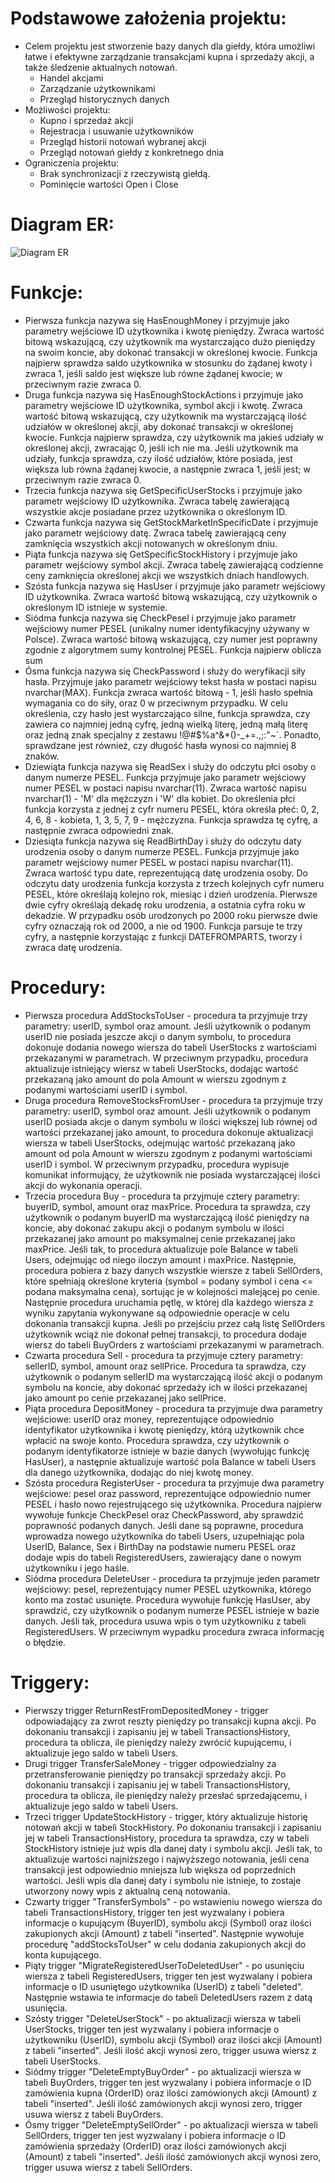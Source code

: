 # Podstawowe założenia projektu:
* Celem projektu jest stworzenie bazy danych dla giełdy, która umożliwi łatwe i efektywne zarządzanie transakcjami kupna i sprzedaży akcji, a także śledzenie aktualnych notowań.
  - Handel akcjami
  - Zarządzanie użytkownikami
  - Przegląd historycznych danych
* Możliwości projektu:
  - Kupno i sprzedaż akcji
  - Rejestracja i usuwanie użytkowników
  - Przegląd historii notowań wybranej akcji 
  - Przegląd notowań giełdy z konkretnego dnia
* Ograniczenia projektu:
  - Brak synchronizacji z rzeczywistą giełdą.
  - Pominięcie wartości Open i Close

# Diagram ER:
![Diagram ER](DiagramER.png)

# Funkcje:
* Pierwsza funkcja nazywa się HasEnoughMoney i przyjmuje jako parametry wejściowe ID użytkownika i kwotę pieniędzy. Zwraca wartość bitową wskazującą, czy użytkownik ma wystarczająco dużo pieniędzy na swoim koncie, aby dokonać transakcji w określonej kwocie. Funkcja najpierw sprawdza saldo użytkownika w stosunku do żądanej kwoty i zwraca 1, jeśli saldo jest większe lub równe żądanej kwocie; w przeciwnym razie zwraca 0.
* Druga funkcja nazywa się HasEnoughStockActions i przyjmuje jako parametry wejściowe ID użytkownika, symbol akcji i kwotę. Zwraca wartość bitową wskazującą, czy użytkownik ma wystarczającą ilość udziałów w określonej akcji, aby dokonać transakcji w określonej kwocie. Funkcja najpierw sprawdza, czy użytkownik ma jakieś udziały w określonej akcji, zwracając 0, jeśli ich nie ma. Jeśli użytkownik ma udziały, funkcja sprawdza, czy ilość udziałów, które posiada, jest większa lub równa żądanej kwocie, a następnie zwraca 1, jeśli jest; w przeciwnym razie zwraca 0.
* Trzecia funkcja nazywa się GetSpecificUserStocks i przyjmuje jako parametr wejściowy ID użytkownika. Zwraca tabelę zawierającą wszystkie akcje posiadane przez użytkownika o określonym ID.
* Czwarta funkcja nazywa się GetStockMarketInSpecificDate i przyjmuje jako parametr wejściowy datę. Zwraca tabelę zawierającą ceny zamknięcia wszystkich akcji notowanych w określonym dniu.
* Piąta funkcja nazywa się GetSpecificStockHistory i przyjmuje jako parametr wejściowy symbol akcji. Zwraca tabelę zawierającą codzienne ceny zamknięcia określonej akcji we wszystkich dniach handlowych.
* Szósta funkcja nazywa się HasUser i przyjmuje jako parametr wejściowy ID użytkownika. Zwraca wartość bitową wskazującą, czy użytkownik o określonym ID istnieje w systemie.
* Siódma funkcja nazywa się CheckPesel i przyjmuje jako parametr wejściowy numer PESEL (unikalny numer identyfikacyjny używany w Polsce). Zwraca wartość bitową wskazującą, czy numer jest poprawny zgodnie z algorytmem sumy kontrolnej PESEL. Funkcja najpierw oblicza sum
* Ósma funkcja nazywa się CheckPassword i służy do weryfikacji siły hasła. Przyjmuje jako parametr wejściowy tekst hasła w postaci napisu nvarchar(MAX). Funkcja zwraca wartość bitową - 1, jeśli hasło spełnia wymagania co do siły, oraz 0 w przeciwnym przypadku. W celu określenia, czy hasło jest wystarczająco silne, funkcja sprawdza, czy zawiera co najmniej jedną cyfrę, jedną wielką literę, jedną małą literę oraz jedną znak specjalny z zestawu !@#$%a^&*()-_+=.,;:"~`. Ponadto, sprawdzane jest również, czy długość hasła wynosi co najmniej 8 znaków.
* Dziewiąta funkcja nazywa się ReadSex i służy do odczytu płci osoby o danym numerze PESEL. Funkcja przyjmuje jako parametr wejściowy numer PESEL w postaci napisu nvarchar(11). Zwraca wartość napisu nvarchar(1) - 'M' dla mężczyzn i 'W' dla kobiet. Do określenia płci funkcja korzysta z jednej z cyfr numeru PESEL, która określa płeć: 0, 2, 4, 6, 8 - kobieta, 1, 3, 5, 7, 9 - mężczyzna. Funkcja sprawdza tę cyfrę, a następnie zwraca odpowiedni znak.
* Dziesiąta funkcja nazywa się ReadBirthDay i służy do odczytu daty urodzenia osoby o danym numerze PESEL. Funkcja przyjmuje jako parametr wejściowy numer PESEL w postaci napisu nvarchar(11). Zwraca wartość typu date, reprezentującą datę urodzenia osoby. Do odczytu daty urodzenia funkcja korzysta z trzech kolejnych cyfr numeru PESEL, które określają kolejno rok, miesiąc i dzień urodzenia. Pierwsze dwie cyfry określają dekadę roku urodzenia, a ostatnia cyfra roku w dekadzie. W przypadku osób urodzonych po 2000 roku pierwsze dwie cyfry oznaczają rok od 2000, a nie od 1900. Funkcja parsuje te trzy cyfry, a następnie korzystając z funkcji DATEFROMPARTS, tworzy i zwraca datę urodzenia.

# Procedury:
* Pierwsza procedura AddStocksToUser - procedura ta przyjmuje trzy parametry: userID, symbol oraz amount. Jeśli użytkownik o podanym userID nie posiada jeszcze akcji o danym symbolu, to procedura dokonuje dodania nowego wiersza do tabeli UserStocks z wartościami przekazanymi w parametrach. W przeciwnym przypadku, procedura aktualizuje istniejący wiersz w tabeli UserStocks, dodając wartość przekazaną jako amount do pola Amount w wierszu zgodnym z podanymi wartościami userID i symbol.
* Druga procedura RemoveStocksFromUser - procedura ta przyjmuje trzy parametry: userID, symbol oraz amount. Jeśli użytkownik o podanym userID posiada akcje o danym symbolu w ilości większej lub równej od wartości przekazanej jako amount, to procedura dokonuje aktualizacji wiersza w tabeli UserStocks, odejmując wartość przekazaną jako amount od pola Amount w wierszu zgodnym z podanymi wartościami userID i symbol. W przeciwnym przypadku, procedura wypisuje komunikat informujący, że użytkownik nie posiada wystarczającej ilości akcji do wykonania operacji.
* Trzecia procedura Buy - procedura ta przyjmuje cztery parametry: buyerID, symbol, amount oraz maxPrice. Procedura ta sprawdza, czy użytkownik o podanym buyerID ma wystarczającą ilość pieniędzy na koncie, aby dokonać zakupu akcji o podanym symbolu w ilości przekazanej jako amount po maksymalnej cenie przekazanej jako maxPrice. Jeśli tak, to procedura aktualizuje pole Balance w tabeli Users, odejmując od niego iloczyn amount i maxPrice. Następnie, procedura pobiera z bazy danych wszystkie wiersze z tabeli SellOrders, które spełniają określone kryteria (symbol = podany symbol i cena <= podana maksymalna cena), sortując je w kolejności malejącej po cenie. Następnie procedura uruchamia pętlę, w której dla każdego wiersza z wyniku zapytania wykonywane są odpowiednie operacje w celu dokonania transakcji kupna. Jeśli po przejściu przez całą listę SellOrders użytkownik wciąż nie dokonał pełnej transakcji, to procedura dodaje wiersz do tabeli BuyOrders z wartościami przekazanymi w parametrach.
* Czwarta procedura Sell - procedura ta przyjmuje cztery parametry: sellerID, symbol, amount oraz sellPrice. Procedura ta sprawdza, czy użytkownik o podanym sellerID ma wystarczającą ilość akcji o podanym symbolu na koncie, aby dokonać sprzedaży ich w ilości przekazanej jako amount po cenie przekazanej jako sellPrice.
* Piąta procedura DepositMoney - procedura ta przyjmuje dwa parametry wejściowe: userID oraz money, reprezentujące odpowiednio identyfikator użytkownika i kwotę pieniędzy, którą użytkownik chce wpłacić na swoje konto. Procedura sprawdza, czy użytkownik o podanym identyfikatorze istnieje w bazie danych (wywołując funkcję HasUser), a następnie aktualizuje wartość pola Balance w tabeli Users dla danego użytkownika, dodając do niej kwotę money.
* Szósta procedura RegisterUser - procedura ta przyjmuje dwa parametry wejściowe: pesel oraz password, reprezentujące odpowiednio numer PESEL i hasło nowo rejestrującego się użytkownika. Procedura najpierw wywołuje funkcje CheckPesel oraz CheckPassword, aby sprawdzić poprawność podanych danych. Jeśli dane są poprawne, procedura wprowadza nowego użytkownika do tabeli Users, uzupełniając pola UserID, Balance, Sex i BirthDay na podstawie numeru PESEL oraz dodaje wpis do tabeli RegisteredUsers, zawierający dane o nowym użytkowniku i jego haśle.
* Siódma procedura DeleteUser - procedura ta przyjmuje jeden parametr wejściowy: pesel, reprezentujący numer PESEL użytkownika, którego konto ma zostać usunięte. Procedura wywołuje funkcję HasUser, aby sprawdzić, czy użytkownik o podanym numerze PESEL istnieje w bazie danych. Jeśli tak, procedura usuwa wpis o tym użytkowniku z tabeli RegisteredUsers. W przeciwnym wypadku procedura zwraca informację o błędzie.

# Triggery:
* Pierwszy trigger ReturnRestFromDepositedMoney - trigger odpowiadający za zwrot reszty pieniędzy po transakcji kupna akcji. Po dokonaniu transakcji i zapisaniu jej w tabeli TransactionsHistory, procedura ta oblicza, ile pieniędzy należy zwrócić kupującemu, i aktualizuje jego saldo w tabeli Users.
* Drugi trigger TransferSaleMoney - trigger odpowiedzialny za przetransferowanie pieniędzy po transakcji sprzedaży akcji. Po dokonaniu transakcji i zapisaniu jej w tabeli TransactionsHistory, procedura ta oblicza, ile pieniędzy należy przesłać sprzedającemu, i aktualizuje jego saldo w tabeli Users.
* Trzeci trigger UpdateStockHistory - trigger, który aktualizuje historię notowań akcji w tabeli StockHistory. Po dokonaniu transakcji i zapisaniu jej w tabeli TransactionsHistory, procedura ta sprawdza, czy w tabeli StockHistory istnieje już wpis dla danej daty i symbolu akcji. Jeśli tak, to aktualizuje wartości najniższego i najwyższego notowania, jeśli cena transakcji jest odpowiednio mniejsza lub większa od poprzednich wartości. Jeśli wpis dla danej daty i symbolu nie istnieje, to zostaje utworzony nowy wpis z aktualną ceną notowania.
* Czwarty trigger "TransferSymbols" - po wstawieniu nowego wiersza do tabeli TransactionsHistory, trigger ten jest wyzwalany i pobiera informacje o kupującym (BuyerID), symbolu akcji (Symbol) oraz ilości zakupionych akcji (Amount) z tabeli "inserted". Następnie wywołuje procedurę "addStocksToUser" w celu dodania zakupionych akcji do konta kupującego.
* Piąty trigger "MigrateRegisteredUserToDeletedUser" - po usunięciu wiersza z tabeli RegisteredUsers, trigger ten jest wyzwalany i pobiera informacje o ID usuniętego użytkownika (UserID) z tabeli "deleted". Następnie wstawia te informacje do tabeli DeletedUsers razem z datą usunięcia.
* Szósty trigger "DeleteUserStock" - po aktualizacji wiersza w tabeli UserStocks, trigger ten jest wyzwalany i pobiera informacje o użytkowniku (UserID), symbolu akcji (Symbol) oraz ilości akcji (Amount) z tabeli "inserted". Jeśli ilość akcji wynosi zero, trigger usuwa wiersz z tabeli UserStocks.
* Siódmy trigger "DeleteEmptyBuyOrder" - po aktualizacji wiersza w tabeli BuyOrders, trigger ten jest wyzwalany i pobiera informacje o ID zamówienia kupna (OrderID) oraz ilości zamówionych akcji (Amount) z tabeli "inserted". Jeśli ilość zamówionych akcji wynosi zero, trigger usuwa wiersz z tabeli BuyOrders.
* Ósmy trigger "DeleteEmptySellOrder" - po aktualizacji wiersza w tabeli SellOrders, trigger ten jest wyzwalany i pobiera informacje o ID zamówienia sprzedaży (OrderID) oraz ilości zamówionych akcji (Amount) z tabeli "inserted". Jeśli ilość zamówionych akcji wynosi zero, trigger usuwa wiersz z tabeli SellOrders.